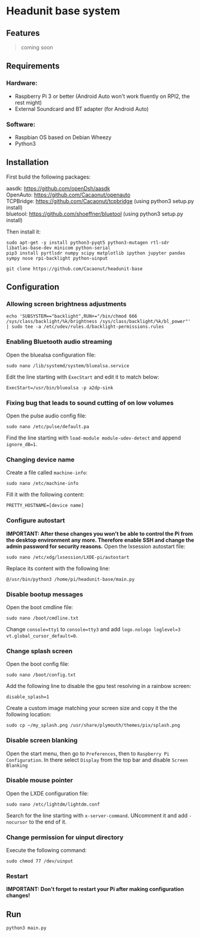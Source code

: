 # Headunit base system
## Features
> coming soon
## Requirements
### Hardware:
* Raspberry Pi 3 or better (Android Auto won't work fluently on RPI2, the rest might)
* External Soundcard and BT adapter (for Android Auto)
### Software:
* Raspbian OS based on Debian Wheezy
* Python3
## Installation
First build the following packages:  

aasdk: https://github.com/openDsh/aasdk  
OpenAuto: https://github.com/Cacaonut/openauto  
TCPBridge: https://github.com/Cacaonut/tcpbridge (using python3 setup.py install)  
bluetool: https://github.com/shoeffner/bluetool (using python3 setup.py install)

Then install it:
```
sudo apt-get -y install python3-pyqt5 python3-mutagen rtl-sdr libatlas-base-dev minicom python-serial
pip3 install pyrtlsdr numpy scipy matplotlib ipython jupyter pandas sympy nose rpi-backlight python-uinput

git clone https://github.com/Cacaonut/headunit-base
```
## Configuration
### Allowing screen brightness adjustments
```
echo 'SUBSYSTEM=="backlight",RUN+="/bin/chmod 666 /sys/class/backlight/%k/brightness /sys/class/backlight/%k/bl_power"' | sudo tee -a /etc/udev/rules.d/backlight-permissions.rules
```
### Enabling Bluetooth audio streaming
Open the bluealsa configuration file:
```
sudo nano /lib/systemd/system/bluealsa.service
```
Edit the line starting with `ExecStart` and edit it to match below:
```
ExecStart=/usr/bin/bluealsa -p a2dp-sink
```
### Fixing bug that leads to sound cutting of on low volumes
Open the pulse audio config file:
```
sudo nano /etc/pulse/default.pa
```
Find the line starting with `load-module module-udev-detect` and append `ignore_dB=1`.
### Changing device name
Create a file called `machine-info`:
```
sudo nano /etc/machine-info
```
Fill it with the following content:
```
PRETTY_HOSTNAME=[device name]
```
### Configure autostart
__IMPORTANT: After these changes you won't be able to control the Pi from the desktop environment any more. Therefore enable SSH and change the admin password for security reasons.__ 
Open the lxsession autostart file:
```
sudo nano /etc/xdg/lxsession/LXDE-pi/autostart
```
Replace its content with the following line:
```
@/usr/bin/python3 /home/pi/headunit-base/main.py
```
### Disable bootup messages
Open the boot cmdline file:
```
sudo nano /boot/cmdline.txt
```
Change `console=tty1` to `console=tty3` and add `logo.nologo loglevel=3 vt.global_cursor_default=0`.
### Change splash screen
Open the boot config file:
```
sudo nano /boot/config.txt
```
Add the following line to disable the gpu test resolving in a rainbow screen:
```
disable_splash=1
```
Create a custom image matching your screen size and copy it the the following location:
```
sudo cp ~/my_splash.png /usr/share/plymouth/themes/pix/splash.png
```
### Disable screen blanking
Open the start menu, then go to `Preferences`, then to `Raspberry Pi Configuration`. In there select `Display` from the top bar and disable `Screen Blanking`
### Disable mouse pointer
Open the LXDE configuration file:
```
sudo nano /etc/lightdm/lightdm.conf
```
Search for the line starting with `x-server-command`. UNcomment it and add `-nocursor` to the end of it.
### Change permission for uinput directory
Execute the following command:
```
sudo chmod 77 /dev/uinput
```
### Restart
__IMPORTANT: Don't forget to restart your Pi after making configuration changes!__
## Run
```
python3 main.py
```
